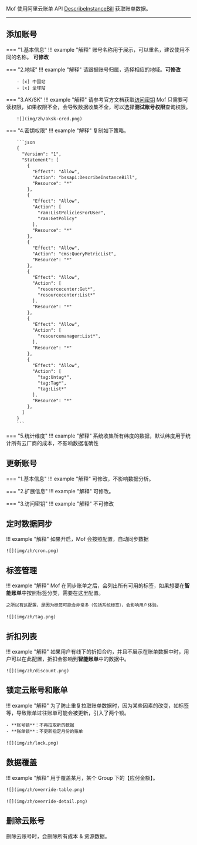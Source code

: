 Mof 使用阿里云账单 API [DescribeInstanceBill](https://help.aliyun.com/document_detail/473030.htm) 获取账单数据。

---

## 添加账号
=== "1.基本信息"
    !!! example "解释"
        账号名称用于展示，可以重名，建议使用不同的名称。 **可修改**

=== "2.地域"
    !!! example "解释"
        请跟据账号归属，选择相应的地域。**可修改**

        - [x] 中国站
        - [x] 全球站

=== "3.AK/SK"
    !!! example "解释"
        请参考官方文档获取[访问密钥](https://help.aliyun.com/document_detail/268244.html)
        Mof 只需要可读权限，如果权限不全，会导致数据收集不全，可以选择**测试账号权限**查询权限。

        ![](img/zh/aksk-cred.png)

=== "4.密钥权限"
    !!! example "解释"
        复制如下策略。

        ```json
        {
          "Version": "1",
          "Statement": [
            {
              "Effect": "Allow",
              "Action": "bssapi:DescribeInstanceBill",
              "Resource": "*"
            },
            {
              "Effect": "Allow",
              "Action": [
                "ram:ListPoliciesForUser",
                "ram:GetPolicy"
              ],
              "Resource": "*"
            },
            {
              "Effect": "Allow",
              "Action": "cms:QueryMetricList",
              "Resource": "*"
            },
            {
              "Effect": "Allow",
              "Action": [
                "resourcecenter:Get*",
                "resourcecenter:List*"
              ],
              "Resource": "*"
            },
            {
              "Effect": "Allow",
              "Action": [
                "resourcemanager:List*",
              ],
              "Resource": "*"
            },
            {
              "Effect": "Allow",
              "Action": [
                "tag:Untag*",
                "tag:Tag*",
                "tag:List*"
              ],
              "Resource": "*"
            },
          ]
        }
        ```

=== "5.统计维度"
    !!! example "解释"
        系统收集所有纬度的数据，默认纬度用于统计所有云厂商的成本，不影响数据准确性

## 更新账号
=== "1.基本信息"
    !!! example "解释"
        可修改，不影响数据分析。

=== "2.扩展信息"
    !!! example "解释"
        可修改。

=== "3.访问密钥"
    !!! example "解释"
        不可修改

## 定时数据同步
!!! example "解释"
    如果开启，Mof 会按照配置，自动同步数据

    ![](img/zh/cron.png)

## 标签管理
!!! example "解释"
    Mof 在同步账单之后，会列出所有可用的标签，如果想要在**智能账单**中按照标签分类，需要在这里配置。

    之所以有这配置，是因为标签可能会非常多（包括系统标签），会影响用户体验。

    ![](img/zh/tag.png)

## 折扣列表
!!! example "解释"
    如果用户有线下的折扣合约，并且不展示在账单数据中时，用户可以在此配置，折扣会影响到**智能账单**中的数据中。

    ![](img/zh/discount.png)

## 锁定云账号和账单
!!! example "解释"
    为了防止重复拉取账单数据时，因为某些因素的改变，如标签等，导致账单过往账单可能会被更新，引入了两个锁。

    - **账号锁**：不再拉取新的数据
    - **账单锁**：不更新指定月份的账单

    ![](img/zh/lock.png)

## 数据覆盖
!!! example "解释"
    用于覆盖某月，某个 Group 下的【应付金额】。

    ![](img/zh/override-table.png)

    ![](img/zh/override-detail.png)

## 删除云账号
删除云账号时，会删除所有成本 & 资源数据。